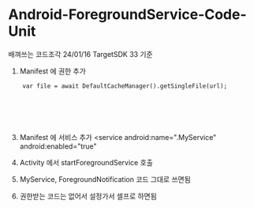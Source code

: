 # Android-ForegroundService-Code-Unit
배껴쓰는 코드조각
24/01/16 TargetSDK 33 기준

1. Manifest 에 권한 추가
```
    var file = await DefaultCacheManager().getSingleFile(url);
```
<pre>
        <code>
<uses-permission android:name="android.permission.FOREGROUND_SERVICE" />
<uses-permission
        android:name="android.permission.POST_NOTIFICATIONS"
        android:minSdkVersion="33" />
        </code>
</pre>

3. Manifest 에 서비스 추가
 <service
            android:name=".MyService"
            android:enabled="true"
        </service>

4. Activity 에서 startForegroundService 호출

5. MyService, ForegroundNotification 코드 그대로 쓰면됨

6. 권한받는 코드는 없어서 설정가서 셀프로 하면됨


